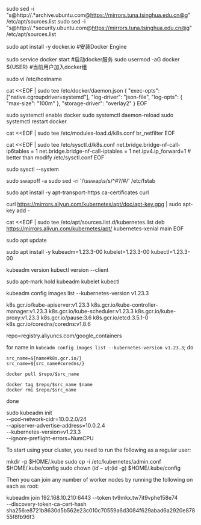 

sudo sed -i "s@http://.*archive.ubuntu.com@https://mirrors.tuna.tsinghua.edu.cn@g" /etc/apt/sources.list
sudo sed -i "s@http://.*security.ubuntu.com@https://mirrors.tuna.tsinghua.edu.cn@g" /etc/apt/sources.list


sudo apt install -y docker.io #安装Docker Engine


sudo service docker start         #启动docker服务
sudo usermod -aG docker ${USER}   #当前用户加入docker组

sudo vi /etc/hostname


cat <<EOF | sudo tee /etc/docker/daemon.json
{
  "exec-opts": ["native.cgroupdriver=systemd"],
  "log-driver": "json-file",
  "log-opts": {
    "max-size": "100m"
  },
  "storage-driver": "overlay2"
}
EOF

sudo systemctl enable docker
sudo systemctl daemon-reload
sudo systemctl restart docker


cat <<EOF | sudo tee /etc/modules-load.d/k8s.conf
br_netfilter
EOF

cat <<EOF | sudo tee /etc/sysctl.d/k8s.conf
net.bridge.bridge-nf-call-ip6tables = 1
net.bridge.bridge-nf-call-iptables = 1
net.ipv4.ip_forward=1 # better than modify /etc/sysctl.conf
EOF

sudo sysctl --system


sudo swapoff -a
sudo sed -ri '/\sswap\s/s/^#?/#/' /etc/fstab


sudo apt install -y apt-transport-https ca-certificates curl

curl https://mirrors.aliyun.com/kubernetes/apt/doc/apt-key.gpg | sudo apt-key add -

cat <<EOF | sudo tee /etc/apt/sources.list.d/kubernetes.list
deb https://mirrors.aliyun.com/kubernetes/apt/ kubernetes-xenial main
EOF

sudo apt update


sudo apt install -y kubeadm=1.23.3-00 kubelet=1.23.3-00 kubectl=1.23.3-00


kubeadm version
kubectl version --client

sudo apt-mark hold kubeadm kubelet kubectl


kubeadm config images list --kubernetes-version v1.23.3

k8s.gcr.io/kube-apiserver:v1.23.3
k8s.gcr.io/kube-controller-manager:v1.23.3
k8s.gcr.io/kube-scheduler:v1.23.3
k8s.gcr.io/kube-proxy:v1.23.3
k8s.gcr.io/pause:3.6
k8s.gcr.io/etcd:3.5.1-0
k8s.gcr.io/coredns/coredns:v1.8.6


repo=registry.aliyuncs.com/google_containers

for name in `kubeadm config images list --kubernetes-version v1.23.3`; do

    src_name=${name#k8s.gcr.io/}
    src_name=${src_name#coredns/}

    docker pull $repo/$src_name

    docker tag $repo/$src_name $name
    docker rmi $repo/$src_name
done



sudo kubeadm init \
    --pod-network-cidr=10.0.2.0/24 \
    --apiserver-advertise-address=10.0.2.4 \
    --kubernetes-version=v1.23.3 \
    --ignore-preflight-errors=NumCPU

To start using your cluster, you need to run the following as a regular user:

  mkdir -p $HOME/.kube
  sudo cp -i /etc/kubernetes/admin.conf $HOME/.kube/config
  sudo chown $(id -u):$(id -g) $HOME/.kube/config

Then you can join any number of worker nodes by running the following on each as root:

kubeadm join 192.168.10.210:6443 --token tv9mkx.tw7it9vphe158e74 \
  --discovery-token-ca-cert-hash sha256:e8721b8630d5b562e23c010c70559a6d3084f629abad6a2920e87855f8fb96f3
